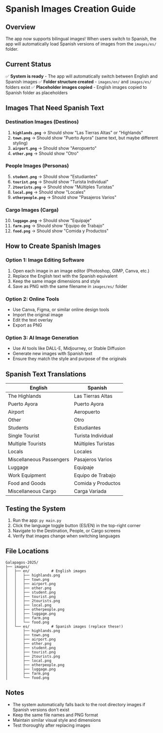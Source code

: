 # Spanish Images Creation Guide

## Overview
The app now supports bilingual images! When users switch to Spanish, the app will automatically load Spanish versions of images from the `images/es/` folder.

## Current Status
✅ **System is ready** - The app will automatically switch between English and Spanish images
✅ **Folder structure created** - `images/en/` and `images/es/` folders exist
✅ **Placeholder images copied** - English images copied to Spanish folder as placeholders

## Images That Need Spanish Text

### Destination Images (Destinos)
1. **`highlands.png`** → Should show "Las Tierras Altas" or "Highlands"
2. **`town.png`** → Should show "Puerto Ayora" (same text, but maybe different styling)
3. **`airport.png`** → Should show "Aeropuerto"
4. **`other.png`** → Should show "Otro"

### People Images (Personas)
5. **`student.png`** → Should show "Estudiantes"
6. **`tourist.png`** → Should show "Turista Individual"
7. **`2tourists.png`** → Should show "Múltiples Turistas"
8. **`local.png`** → Should show "Locales"
9. **`otherpeople.png`** → Should show "Pasajeros Varios"

### Cargo Images (Carga)
10. **`luggage.png`** → Should show "Equipaje"
11. **`farm.png`** → Should show "Equipo de Trabajo"
12. **`food.png`** → Should show "Comida y Productos"

## How to Create Spanish Images

### Option 1: Image Editing Software
1. Open each image in an image editor (Photoshop, GIMP, Canva, etc.)
2. Replace the English text with the Spanish equivalent
3. Keep the same image dimensions and style
4. Save as PNG with the same filename in `images/es/` folder

### Option 2: Online Tools
- Use Canva, Figma, or similar online design tools
- Import the original image
- Edit the text overlay
- Export as PNG

### Option 3: AI Image Generation
- Use AI tools like DALL-E, Midjourney, or Stable Diffusion
- Generate new images with Spanish text
- Ensure they match the style and purpose of the originals

## Spanish Text Translations

| English | Spanish |
|---------|---------|
| The Highlands | Las Tierras Altas |
| Puerto Ayora | Puerto Ayora |
| Airport | Aeropuerto |
| Other | Otro |
| Students | Estudiantes |
| Single Tourist | Turista Individual |
| Multiple Tourists | Múltiples Turistas |
| Locals | Locales |
| Miscellaneous Passengers | Pasajeros Varios |
| Luggage | Equipaje |
| Work Equipment | Equipo de Trabajo |
| Food and Goods | Comida y Productos |
| Miscellaneous Cargo | Carga Variada |

## Testing the System

1. Run the app: `py main.py`
2. Click the language toggle button (ES/EN) in the top-right corner
3. Navigate to the Destination, People, or Cargo screens
4. Verify that images change when switching languages

## File Locations

```
Galapagos-2025/
├── images/
│   ├── en/          # English images
│   │   ├── highlands.png
│   │   ├── town.png
│   │   ├── airport.png
│   │   ├── other.png
│   │   ├── student.png
│   │   ├── tourist.png
│   │   ├── 2tourists.png
│   │   ├── local.png
│   │   ├── otherpeople.png
│   │   ├── luggage.png
│   │   ├── farm.png
│   │   └── food.png
│   └── es/          # Spanish images (replace these!)
│       ├── highlands.png
│       ├── town.png
│       ├── airport.png
│       ├── other.png
│       ├── student.png
│       ├── tourist.png
│       ├── 2tourists.png
│       ├── local.png
│       ├── otherpeople.png
│       ├── luggage.png
│       ├── farm.png
│       └── food.png
```

## Notes
- The system automatically falls back to the root directory images if Spanish versions don't exist
- Keep the same file names and PNG format
- Maintain similar visual style and dimensions
- Test thoroughly after replacing images

